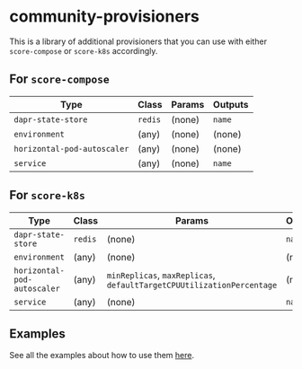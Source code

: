 # community-provisioners

This is a library of additional provisioners that you can use with either `score-compose` or `score-k8s` accordingly.

## For `score-compose`

| Type                        | Class   | Params  | Outputs |
| --------------------------- | ------- | ------- | ------- |
| `dapr-state-store`          | `redis` | (none)  | `name`  |
| `environment`               | (any)   | (none)  | (none)  |
| `horizontal-pod-autoscaler` | (any)   | (none)  | (none)  |
| `service`                   | (any)   | (none)  | `name`  |

## For `score-k8s`

| Type                        | Class   | Params                                                                 | Outputs |
| --------------------------- | ------- | ---------------------------------------------------------------------- | ------- |
| `dapr-state-store`          | `redis` | (none)                                                                 | `name`  |
| `environment`               | (any)   | (none)                                                                 | (none)  |
| `horizontal-pod-autoscaler` | (any)   | `minReplicas`, `maxReplicas`, `defaultTargetCPUUtilizationPercentage`  | (none)  |
| `service`                   | (any)   | (none)                                                                 | `name`  |

## Examples

See all the examples about how to use them [here](./examples/).